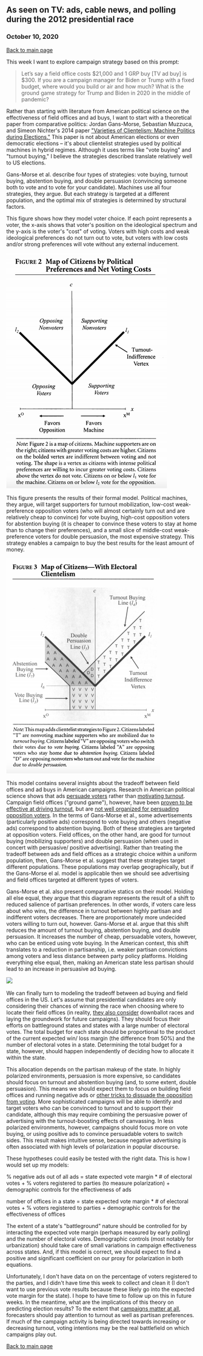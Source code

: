 ## As seen on TV: ads, cable news, and polling during the 2012 presidential race
### October 10, 2020

[Back to main page](https://hwsimpson33.github.io/pres2020/)

This week I want to explore campaign strategy based on this prompt: 
>Let’s say a field office costs \$21,000 and 1 GRP buy [TV ad buy] is \$300. If you are a campaign manager for Biden or Trump with a fixed budget, where would you build or air and how much? What is the ground game strategy for Trump and Biden in 2020 in the middle of pandemic?

Rather than starting with literature from American political science on the effectiveness of field offices and ad buys, I want to start with a theoretical paper from comparative politics: Jordan Gans-Morse, Sebastian Muzzuca, and Simeon Nichter's 2014 paper ["Varieties of Clientelism: Machine Politics during Elections."](https://www.jstor.org/stable/24363494?seq=1) This paper is not about American elections or even democratic elections – it's about clientelist strategies used by political machines in hybrid regimes. Although it uses terms like "vote buying" and "turnout buying," I believe the strategies described translate relatively well to US elections. 

Gans-Morse et al. describe four types of strategies: vote buying, turnout buying, abstention buying, and double persuasion (convincing someone both to vote and to vote for your candidate). Machines use all four strategies, they argue. But each strategy is targeted at a different population, and the optimal mix of strategies is determined by structural factors.

This figure shows how they model voter choice. If each point represents a voter, the x-axis shows that voter's position on the ideological spectrum and the y-axis is the voter's "cost" of voting. Voters with high costs and weak ideological preferences do not turn out to vote, but voters with low costs and/or strong preferences will vote without any external inducement.

<img src = "../images/Gans-Morse_fig2.png">

This figure presents the results of their formal model. Political machines, they argue, will target supporters for turnout mobilization, low-cost weak-preference opposition voters (who will almost certainly turn out and are relatively cheap to convince) for vote buying, high-cost opposition voters for abstention buying (it is cheaper to convince these voters to stay at home than to change their preferences), and a small slice of middle-cost weak-preference voters for double persuasion, the most expensive strategy. This strategy enables a campaign to buy the best results for the least amount of money.

<img src = "../images/Gans-Morse_fig3.png">

This model contains several insights about the tradeoff between field offices and ad buys in American campaigns. Research in American political science shows that ads [persuade voters](https://www.jstor.org/stable/4620110) rather than [motivating turnout](https://www.jstor.org/stable/41480831). Campaign field offices ("ground game"), however, have been [proven to be effective at driving turnout](https://journals.sagepub.com/doi/abs/10.1177/1532673X13500520?journalCode=aprb), but are [not well organized for persuading opposition voters](https://www.cambridge.org/core/journals/american-political-science-review/article/party-activists-as-campaign-advertisers-the-ground-campaign-as-a-principalagent-problem/6117E8EF4C72A046ABFE6A8FDEDEA95E). In the terms of Gans-Morse et al., some advertisements (particularly positive ads) correspond to vote buying and others (negative ads) correspond to abstention buying. Both of these strategies are targeted at opposition voters. Field offices, on the other hand, are good for turnout buying (mobilizing supporters) and double persuasion (when used in concert with persuasive/ positive advertising). Rather than treating the tradeoff between ads and field offices as a strategic choice within a uniform population, then, Gans-Morse et al. suggest that these strategies target different populations. These populations may overlap geographically, but if the Gans-Morse el al. model is applicable then we should see advertising and field offices targeted at different types of voters. 

Gans-Morse et al. also present comparative statics on their model. Holding all else equal, they argue that this diagram represents the result of a shift to reduced salience of partisan preferences. In other words, if voters care less about who wins, the difference in turnout between highly partisan and indifferent voters decreases. There are proportionately more undecided voters willing to turn out, however. Gans-Morse et al. argue that this shift reduces the amount of turnout buying, abstention buying, and double persuasion. It increases the number of cheap, persuadable voters, however, who can be enticed using vote buying. In the American context, this shift translates to a reduction in partisanship, i.e. weaker partisan convictions among voters and less distance between party policy platforms. Holding everything else equal, then, making an American state less partisan should lead to an increase in persuasive ad buying.

<img src = "../images/Gans-Morse_comparative-statics.png">

We can finally turn to modeling the tradeoff between ad buying and field offices in the US. Let's assume that presidential candidates are only considering their chances of winning the race when choosing where to locate their field offices (in reality, [they also consider](https://journals.sagepub.com/doi/abs/10.1177/1532673X13500520?journalCode=aprb) downballot races and laying the groundwork for future campaigns). They should focus their efforts on battleground states and states with a large number of electoral votes. The total budget for each state should be proportional to the product of the current expected win/ loss margin (the difference from 50%) and the number of electoral votes in a state. Determining the total budget for a state, however, should happen independently of deciding how to allocate it within the state.

This allocation depends on the partisan makeup of the state. In highly polarized environments, persuasion is more expensive, so candidates should focus on turnout and abstention buying (and, to some extent, double persuasion). This means we should expect them to focus on building field offices and running negative ads or [other tricks to dissuade the opposition from voting](https://www.nytimes.com/2020/10/12/us/politics/california-gop-drop-boxes.html). More sophisticated campaigns will be able to identify and target voters who can be convinced to turnout and to support their candidate, although this may require combining the persuasive power of advertising with the turnout-boosting effects of canvassing. In less polarized environments, however, campaigns should focus more on vote buying, or using positive ads to convince persuadable voters to switch sides. This result makes intuitive sense, because negative advertising is often associated with high levels of polarization in popular discourse. 

These hypotheses could easily be tested with the right data. This is how I would set up my models: 

% negative ads out of all ads = state expected vote margin * # of electoral votes + % voters registered to parties (to measure polarization) + demographic controls for the effectiveness of ads

number of offices in a state = state expected vote margin * # of electoral votes + % voters registered to parties + demographic controls for the effectiveness of offices

The extent of a state's "battleground" nature should be controlled for by interacting the expected vote margin (perhaps measured by early polling) and the number of electoral votes. Demographic controls (most notably for urbanization) should take care of small variations in campaign effectiveness across states. And, if this model is correct, we should expect to find a positive and significant coefficient on our proxy for polarization in both equations.

Unfortunately, I don't have data on on the percentage of voters registered to the parties, and I didn't have time this week to collect and clean it (I don't want to use previous vote results because these likely go into the expected vote margin for the state). I hope to have time to follow up on this in future weeks. In the meantime, what are the implications of this theory on predicting election results? To the extent that [campaigns matter at all](https://www.cambridge.org/core/journals/american-political-science-review/article/minimal-persuasive-effects-of-campaign-contact-in-general-elections-evidence-from-49-field-experiments/753665A313C4AB433DBF7110299B7433), forecasters should pay attention to turnout as well as partisan preferences. If much of the campaign activity is being directed towards increasing or decreasing turnout, voting intentions may be the real battlefield on which campaigns play out.  

[Back to main page](https://hwsimpson33.github.io/pres2020/)
